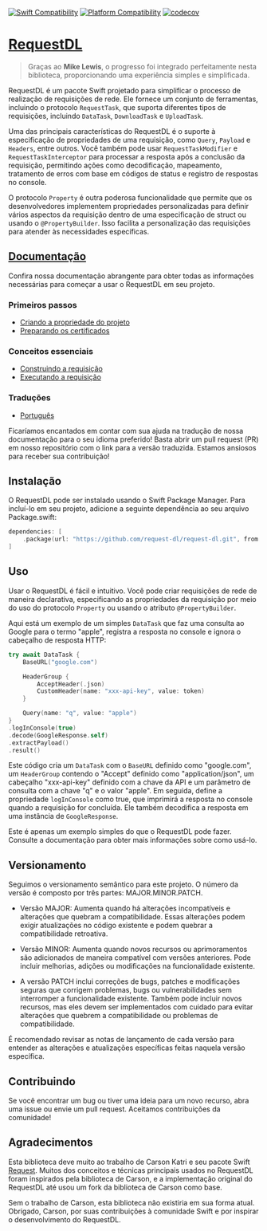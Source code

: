 [![Swift Compatibility](https://img.shields.io/endpoint?url=https%3A%2F%2Fswiftpackageindex.com%2Fapi%2Fpackages%2Frequest-dl%2Frequest-dl%2Fbadge%3Ftype%3Dswift-versions)](https://swiftpackageindex.com/request-dl/request-dl)
[![Platform Compatibility](https://img.shields.io/endpoint?url=https%3A%2F%2Fswiftpackageindex.com%2Fapi%2Fpackages%2Frequest-dl%2Frequest-dl%2Fbadge%3Ftype%3Dplatforms)](https://swiftpackageindex.com/request-dl/request-dl)
[![codecov](https://codecov.io/gh/request-dl/request-dl/branch/main/graph/badge.svg?token=MW5J053T85)](https://codecov.io/gh/request-dl/request-dl)

# [RequestDL](https://github.com/request-dl/request-dl)

> Graças ao **Mike Lewis**, o progresso foi integrado perfeitamente nesta biblioteca, proporcionando uma experiência simples e simplificada.

RequestDL é um pacote Swift projetado para simplificar o processo de realização de requisições de rede. Ele fornece um conjunto de ferramentas, incluindo o protocolo `RequestTask`, que suporta diferentes tipos de requisições, incluindo `DataTask`, `DownloadTask` e `UploadTask`.

Uma das principais características do RequestDL é o suporte à especificação de propriedades de uma requisição, como `Query`, `Payload` e `Headers`, entre outros. Você também pode usar `RequestTaskModifier` e `RequestTaskInterceptor` para processar a resposta após a conclusão da requisição, permitindo ações como decodificação, mapeamento, tratamento de erros com base em códigos de status e registro de respostas no console.

O protocolo `Property` é outra poderosa funcionalidade que permite que os desenvolvedores implementem propriedades personalizadas para definir vários aspectos da requisição dentro de uma especificação de struct ou usando o `@PropertyBuilder`. Isso facilita a personalização das requisições para atender às necessidades específicas.

## [Documentação](https://swiftpackageindex.com/request-dl/request-dl/main/documentation/requestdl)

Confira nossa documentação abrangente para obter todas as informações necessárias para começar a usar o RequestDL em seu projeto.

### Primeiros passos

- [Criando a propriedade do projeto](https://swiftpackageindex.com/request-dl/request-dl/main/documentation/requestdl/creating-the-project-property)
- [Preparando os certificados](https://swiftpackageindex.com/request-dl/request-dl/main/documentation/requestdl/preparing-the-certificates)

### Conceitos essenciais

- [Construindo a requisição](https://swiftpackageindex.com/request-dl/request-dl/main/documentation/requestdl/building-the-request)
- [Executando a requisição](https://swiftpackageindex.com/request-dl/request-dl/main/documentation/requestdl/executing-the-request)

### Traduções

- [Português](https://brennobemoura.github.io/request-dl-portuguese/documentation/requestdl)

Ficaríamos encantados em contar com sua ajuda na tradução de nossa documentação para o seu idioma preferido! Basta abrir um pull request (PR) em nosso repositório com o link para a versão traduzida. Estamos ansiosos para receber sua contribuição!

## Instalação

O RequestDL pode ser instalado usando o Swift Package Manager. Para incluí-lo em seu projeto, adicione a seguinte dependência ao seu arquivo Package.swift:

```swift
dependencies: [
    .package(url: "https://github.com/request-dl/request-dl.git", from: "3.0.0")
]
```

## Uso

Usar o RequestDL é fácil e intuitivo. Você pode criar requisições de rede de maneira declarativa, especificando as propriedades da requisição por meio do uso do protocolo `Property` ou usando o atributo `@PropertyBuilder`.

Aqui está um exemplo de um simples `DataTask` que faz uma consulta ao Google para o termo "apple", registra a resposta no console e ignora o cabeçalho de resposta HTTP:

```swift
try await DataTask {
    BaseURL("google.com")

    HeaderGroup {
        AcceptHeader(.json)
        CustomHeader(name: "xxx-api-key", value: token)
    }

    Query(name: "q", value: "apple")
}
.logInConsole(true)
.decode(GoogleResponse.self)
.extractPayload()
.result()
```

Este código cria um `DataTask` com o `BaseURL` definido como "google.com", um `HeaderGroup` contendo o "Accept" definido como "application/json", um cabeçalho "xxx-api-key" definido com a chave da API e um parâmetro de consulta com a chave "q" e o valor "apple". Em seguida, define a propriedade `logInConsole` como true, que imprimirá a resposta no console quando a requisição for concluída. Ele também decodifica a resposta em uma instância de `GoogleResponse`.

Este é apenas um exemplo simples do que o RequestDL pode fazer. Consulte a documentação para obter mais informações sobre como usá-lo.

## Versionamento

Seguimos o versionamento semântico para este projeto. O número da versão é composto por três partes: MAJOR.MINOR.PATCH.

- Versão MAJOR: Aumenta quando há alterações incompatíveis e alterações que quebram a compatibilidade. Essas alterações podem exigir atualizações no código existente e podem quebrar a compatibilidade retroativa.

- Versão MINOR: Aumenta quando novos recursos ou aprimoramentos são adicionados de maneira compatível com versões anteriores. Pode incluir melhorias, adições ou modificações na funcionalidade existente.

- A versão PATCH inclui correções de bugs, patches e modificações seguras que corrigem problemas, bugs ou vulnerabilidades sem interromper a funcionalidade existente. Também pode incluir novos recursos, mas eles devem ser implementados com cuidado para evitar alterações que quebrem a compatibilidade ou problemas de compatibilidade.

É recomendado revisar as notas de lançamento de cada versão para entender as alterações e atualizações específicas feitas naquela versão específica.

## Contribuindo

Se você encontrar um bug ou tiver uma ideia para um novo recurso, abra uma issue ou envie um pull request. Aceitamos contribuições da comunidade!

## Agradecimentos

Esta biblioteca deve muito ao trabalho de Carson Katri e seu pacote Swift [Request](https://github.com/carson-katri/swift-request). Muitos dos conceitos e técnicas principais usados no RequestDL foram inspirados pela biblioteca de Carson, e a implementação original do RequestDL até usou um fork da biblioteca de Carson como base.

Sem o trabalho de Carson, esta biblioteca não existiria em sua forma atual. Obrigado, Carson, por suas contribuições à comunidade Swift e por inspirar o desenvolvimento do RequestDL.
